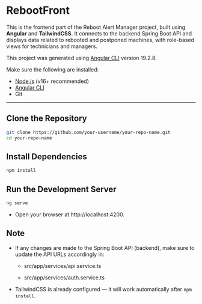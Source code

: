 # RebootFront
This is the frontend part of the Reboot Alert Manager project, built using **Angular** and **TailwindCSS**. It connects to the backend Spring Boot API and displays data related to rebooted and postponed machines, with role-based views for technicians and managers.

This project was generated using [Angular CLI](https://github.com/angular/angular-cli) version 19.2.8.

Make sure the following are installed:

- [Node.js](https://nodejs.org/) (v16+ recommended)
- [Angular CLI](https://angular.io/cli)
- Git

---

## Clone the Repository


```bash
git clone https://github.com/your-username/your-repo-name.git
cd your-repo-name
```

## Install Dependencies


```bash
npm install
```

## Run the Development Server

```bash
ng serve
```
- Open your browser at http://localhost:4200.

## Note

- If any changes are made to the Spring Boot API (backend), make sure to update the API URLs accordingly in:

    - src/app/services/api.service.ts

    - src/app/services/auth.service.ts

- TailwindCSS is already configured — it will work automatically after `npm install`.

